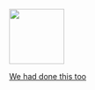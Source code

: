 
<p align="centre">
  <a href="https://github.com/samirkape">
      <img height="100em" src="https://github-readme-stats-eight-theta.vercel.app/api?username=samirkape&show_icons=true&include_all_commits=true&hide=contribs,prs,issues&count_private=true&show_owner=true" 
  </a>
</p>

[We had done this too](https://www.youtube.com/watch?v=FiVYFWIkNSA&t=140s)

